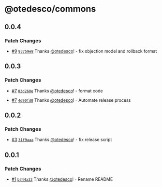 # @otedesco/commons

## 0.0.4

### Patch Changes

- [#9](https://github.com/otedesco/commons/pull/9) [`93759e8`](https://github.com/otedesco/commons/commit/93759e82149968cafd37e6ab64c693813c40f89e) Thanks [@otedesco](https://github.com/otedesco)! - fix objection model and rollback format

## 0.0.3

### Patch Changes

- [#7](https://github.com/otedesco/commons/pull/7) [`83d260e`](https://github.com/otedesco/commons/commit/83d260e5c47117ac17f5980c79c09c4f6fd4e70a) Thanks [@otedesco](https://github.com/otedesco)! - format code

- [#7](https://github.com/otedesco/commons/pull/7) [`4d90fd0`](https://github.com/otedesco/commons/commit/4d90fd03dce0f302835f5be39cf5c9b971e08858) Thanks [@otedesco](https://github.com/otedesco)! - Automate release process

## 0.0.2

### Patch Changes

- [#3](https://github.com/otedesco/commons/pull/3) [`31f9aaa`](https://github.com/otedesco/commons/commit/31f9aaae328e2049d11ba6fd77e807f26f4d741c) Thanks [@otedesco](https://github.com/otedesco)! - fix release script

## 0.0.1

### Patch Changes

- [#1](https://github.com/otedesco/commons/pull/1) [`b344a33`](https://github.com/otedesco/commons/commit/b344a338cf6b4801858ebcf5331e7492b31a2f52) Thanks [@otedesco](https://github.com/otedesco)! - Rename README
